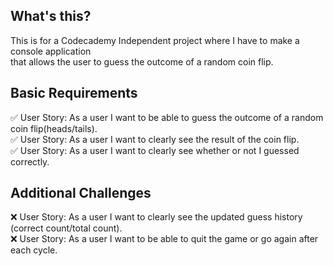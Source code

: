 ## What's this?
This is for a Codecademy Independent project where I have to make a console application <br> 
that allows the user to guess the outcome of a random coin flip. <br>

## Basic Requirements
✅ User Story: As a user I want to be able to guess the outcome of a random coin flip(heads/tails). <br>
✅ User Story: As a user I want to clearly see the result of the coin flip. <br>
✅ User Story: As a user I want to clearly see whether or not I guessed correctly. <br>

## Additional Challenges
❌ User Story: As a user I want to clearly see the updated guess history (correct count/total count). <br>
❌ User Story: As a user I want to be able to quit the game or go again after each cycle.
